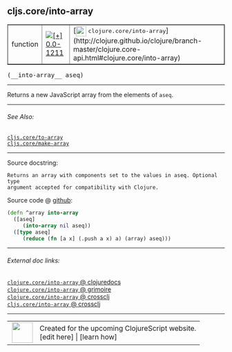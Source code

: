 ## cljs.core/into-array



 <table border="1">
<tr>
<td>function</td>
<td><a href="https://github.com/cljsinfo/cljs-api-docs/tree/0.0-1211"><img valign="middle" alt="[+] 0.0-1211" title="Added in 0.0-1211" src="https://img.shields.io/badge/+-0.0--1211-lightgrey.svg"></a> </td>
<td>
[<img height="24px" valign="middle" src="http://i.imgur.com/1GjPKvB.png"> <samp>clojure.core/into-array</samp>](http://clojure.github.io/clojure/branch-master/clojure.core-api.html#clojure.core/into-array)
</td>
</tr>
</table>


 <samp>
(__into-array__ aseq)<br>
</samp>

---

Returns a new JavaScript array from the elements of `aseq`.



---


###### See Also:

[`cljs.core/to-array`](../cljs.core/to-array.md)<br>
[`cljs.core/make-array`](../cljs.core/make-array.md)<br>

---


Source docstring:

```
Returns an array with components set to the values in aseq. Optional type
argument accepted for compatibility with Clojure.
```


Source code @ [github](https://github.com/clojure/clojurescript/blob/r1.7.48/src/main/cljs/cljs/core.cljs#L384-L390):

```clj
(defn ^array into-array
  ([aseq]
     (into-array nil aseq))
  ([type aseq]
     (reduce (fn [a x] (.push a x) a) (array) aseq)))
```

<!--
Repo - tag - source tree - lines:

 <pre>
clojurescript @ r1.7.48
└── src
    └── main
        └── cljs
            └── cljs
                └── <ins>[core.cljs:384-390](https://github.com/clojure/clojurescript/blob/r1.7.48/src/main/cljs/cljs/core.cljs#L384-L390)</ins>
</pre>

-->

---



###### External doc links:

[`clojure.core/into-array` @ clojuredocs](http://clojuredocs.org/clojure.core/into-array)<br>
[`clojure.core/into-array` @ grimoire](http://conj.io/store/v1/org.clojure/clojure/1.7.0-beta3/clj/clojure.core/into-array/)<br>
[`clojure.core/into-array` @ crossclj](http://crossclj.info/fun/clojure.core/into-array.html)<br>
[`cljs.core/into-array` @ crossclj](http://crossclj.info/fun/cljs.core.cljs/into-array.html)<br>

---

 <table>
<tr><td>
<img valign="middle" align="right" width="48px" src="http://i.imgur.com/Hi20huC.png">
</td><td>
Created for the upcoming ClojureScript website.<br>
[edit here] | [learn how]
</td></tr></table>

[edit here]:https://github.com/cljsinfo/cljs-api-docs/blob/master/cljsdoc/cljs.core/into-array.cljsdoc
[learn how]:https://github.com/cljsinfo/cljs-api-docs/wiki/cljsdoc-files

<!--

This information was too distracting to show to readers, but I'll leave it
commented here since it is helpful to:

- pretty-print the data used to generate this document
- and show how to retrieve that data



The API data for this symbol:

```clj
{:description "Returns a new JavaScript array from the elements of `aseq`.",
 :return-type array,
 :ns "cljs.core",
 :name "into-array",
 :signature ["[aseq]"],
 :history [["+" "0.0-1211"]],
 :type "function",
 :related ["cljs.core/to-array" "cljs.core/make-array"],
 :full-name-encode "cljs.core/into-array",
 :source {:code "(defn ^array into-array\n  ([aseq]\n     (into-array nil aseq))\n  ([type aseq]\n     (reduce (fn [a x] (.push a x) a) (array) aseq)))",
          :title "Source code",
          :repo "clojurescript",
          :tag "r1.7.48",
          :filename "src/main/cljs/cljs/core.cljs",
          :lines [384 390]},
 :full-name "cljs.core/into-array",
 :clj-symbol "clojure.core/into-array",
 :docstring "Returns an array with components set to the values in aseq. Optional type\nargument accepted for compatibility with Clojure."}

```

Retrieve the API data for this symbol:

```clj
;; from Clojure REPL
(require '[clojure.edn :as edn])
(-> (slurp "https://raw.githubusercontent.com/cljsinfo/cljs-api-docs/catalog/cljs-api.edn")
    (edn/read-string)
    (get-in [:symbols "cljs.core/into-array"]))
```

-->

